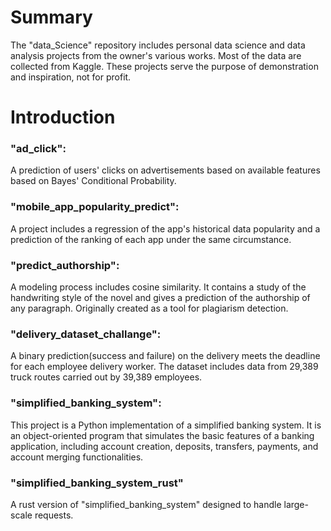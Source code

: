 # Summary
The "data_Science" repository includes personal data science and data analysis projects from the owner's various works. Most of the data are collected from Kaggle. These projects serve the purpose of demonstration and inspiration, not for profit.

# Introduction

### "ad_click": 
A prediction of users' clicks on advertisements based on available features based on Bayes' Conditional Probability.

### "mobile_app_popularity_predict":
A project includes a regression of the app's historical data popularity and a prediction of the ranking of each app under the same circumstance. 

### "predict_authorship":
A modeling process includes cosine similarity. It contains a study of the handwriting style of the novel and gives a prediction of the authorship of any paragraph. Originally created as a tool for plagiarism detection. 

### "delivery_dataset_challange":
A binary prediction(success and failure) on the delivery meets the deadline for each employee delivery worker. The dataset includes data from 29,389 truck routes carried out by 39,389 employees. 

### "simplified_banking_system": 
This project is a Python implementation of a simplified banking system. It is an object-oriented program that simulates the basic features of a banking application, including account creation, deposits, transfers, payments, and account merging functionalities. 

### "simplified_banking_system_rust" 
A rust version of "simplified_banking_system" designed to handle large-scale requests. 

